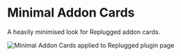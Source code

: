 # Minimal Addon Cards

A heavily minimised look for Replugged addon cards.

![Minimal Addon Cards applied to Replugged plugin page](https://minidiscordthemes.github.io/Snippets/MinimalAddonCards/preview.avif)